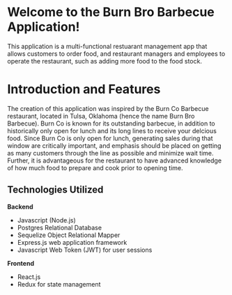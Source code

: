 # Welcome to the Burn Bro Barbecue Application!

This application is a multi-functional restuarant management app that allows customers to order food, and restaurant managers and employees to operate the restaurant, such as adding more food to the food stock.

# Introduction and Features

The creation of this application was inspired by the Burn Co Barbecue restaurant, located in Tulsa, Oklahoma (hence the name Burn Bro Barbecue). Burn Co is known for its outstanding barbecue, in addition to historically only open for lunch and its long lines to receive your delcious food. Since Burn Co is only open for lunch, generating sales during that window are critically important, and emphasis should be placed on getting as many customers through the line as possible and minimize wait time. Further, it is advantageous for the restaurant to have advanced knowledge of how much food to prepare and cook prior to opening time.

## Technologies Utilized

**Backend**
- Javascript (Node.js)
- Postgres Relational Database
- Sequelize Object Relational Mapper
- Express.js web application framework
- Javascript Web Token (JWT) for user sessions

**Frontend**
- React.js
- Redux for state management
